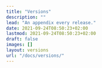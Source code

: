```yaml
---
title: "Versions"
description: ""
lead: "An appendix every release."
date: 2021-09-24T08:50:23+02:00
lastmod: 2021-09-24T08:50:23+02:00
draft: false
images: []
layout: versions
url: "/docs/versions/"
---
```

